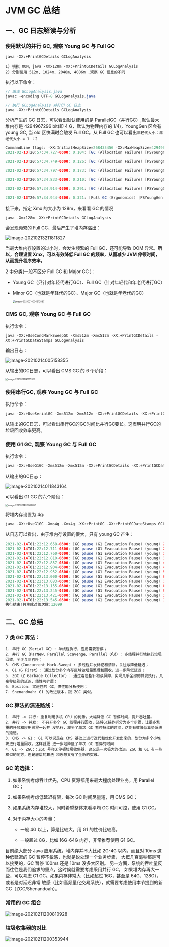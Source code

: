 # JVM GC 总结

## 一、GC 日志解读与分析

### 使用默认的并行 GC,  观察 Young GC 与 Full GC

```
java -XX:+PrintGCDetails GCLogAnalysis
 
1) 模拟 OOM，java -Xmx128m -XX:+PrintGCDetails GCLogAnalysis
2) 分别使用 512m, 1024m, 2048m, 4086m ,观察 GC 信息的不同
```

执行以下命令：

```java
// 编译 GCLogAnalysis.java
javac -encoding UTF-8 GCLogAnalysis.java

// 执行 GCLogAnalysis 并打印 GC 日志
java -XX:+PrintGCDetails GCLogAnalysis     
```

分析产生的 GC 日志，可以看出默认使用的是 ParallelGC（并行GC）,默认最大堆内存是 4294967296 bit(即 4 G，默认为物理内存的 1/4)，YoungGen 区会有 young GC, 当 old 区快满时会触发 Full GC。从 Full GC 也可以看出`年轻代大小：年老代大小 = 1 ：2`

```java
CommandLine flags: -XX:InitialHeapSize=268435456 -XX:MaxHeapSize=4294967296 -XX:+PrintGC -XX:+PrintGCDateStamps -XX:+PrintGCDetails -XX:+PrintGCTimeStamps -XX:+UseCompressedClassPointers -XX:+UseCompressedOops -XX:+UseParallelGC 
2021-02-13T20:57:34.727-0800: 0.104: [GC (Allocation Failure) [PSYoungGen: 65536K->10745K(76288K)] 65536K->25363K(251392K), 0.0100091 secs] [Times: user=0.02 sys=0.07, real=0.01 secs] 

2021-02-13T20:57:34.749-0800: 0.126: [GC (Allocation Failure) [PSYoungGen: 76281K->10749K(141824K)] 90899K->42479K(316928K), 0.0103166 secs] [Times: user=0.02 sys=0.08, real=0.01 secs] 

2021-02-13T20:57:34.797-0800: 0.173: [GC (Allocation Failure) [PSYoungGen: 141821K->10751K(141824K)] 173551K->84936K(316928K), 0.0182915 secs] [Times: user=0.03 sys=0.15, real=0.02 secs] 

2021-02-13T20:57:34.833-0800: 0.210: [GC (Allocation Failure) [PSYoungGen: 141823K->10750K(272896K)] 216008K->127724K(448000K), 0.0192674 secs] [Times: user=0.03 sys=0.16, real=0.02 secs] 

2021-02-13T20:57:34.914-0800: 0.291: [GC (Allocation Failure) [PSYoungGen: 272894K->10737K(272896K)] 389868K->209612K(472064K), 0.0301917 secs] [Times: user=0.06 sys=0.24, real=0.03 secs] 

2021-02-13T20:57:34.944-0800: 0.321: [Full GC (Ergonomics) [PSYoungGen: 10737K->0K(272896K)] [ParOldGen: 198875K->171146K(332288K)] 209612K->171146K(605184K), [Metaspace: 2734K->2734K(1056768K)], 0.0216299 secs] [Times: user=0.23 sys=0.01, real=0.02 secs] 
```



接下来，指定 Xmx 的大小为 128m，来看看 GC 的情况

```
java -Xmx128m -XX:+PrintGCDetails GCLogAnalysis
```

会发现频繁的 Full GC，最后产生了堆内存溢出：

![image-20210213211811827](https://i.loli.net/2021/02/17/VjeWim9Zq3Ln8aH.png)

当最大堆内存设置的过小时，会发生频繁的 Full GC，还可能导致 OOM 异常。**所以，合理设置 Xmx，可以有效降低 Full GC 的频率，从而减少 JVM 停顿时间，从而提升程序效率。**

2 中分类(一般不区分 Full GC 和 Major GC )：

- Young GC（只针对年轻代进行GC）、Full GC（针对年轻代和年老代进行GC）

- Minor GC（也就是年轻代的GC）、Major GC（也就是年老代的GC）

  

  <img src="https://i.loli.net/2021/02/17/FHz7xfgeclLABjX.png" alt="image-20210214004312887" style="zoom:50%;" />

### CMS GC, 观察 Young GC 与 Full GC

执行命令：

```
java -XX:+UseConcMarkSweepGC -Xms512m -Xmx512m -XX:+PrintGCDetails -XX:+PrintGCDateStamps GCLogAnalysis 
```

输出日志：

![image-20210214005158355](https://i.loli.net/2021/02/14/7RfsFd8bScNwW2Y.png)

从输出的GC日志，可以看出 CMS GC 的 6 个阶段：

<img src="https://i.loli.net/2021/02/11/s2anOx6FR1uMqWK.png" alt="image-20210211193115312" style="zoom:50%;" />



### 使用串行GC, 观察 Young GC 与 Full GC

执行命令：

```java
java -XX:+UseSerialGC -Xms512m -Xmx512m -XX:+PrintGCDetails -XX:+PrintGCDateStamps GCLogAnalysis 
```

从输出的GC日志，可以看出串行GC的GC时间比并行GC要长。这表明并行GC的垃圾回收效率更高。




### 使用 G1 GC, 观察 Young GC 与 Full GC

执行命令：

```java
java -XX:+UseG1GC -Xms512m -Xmx512m -XX:+PrintGCDetails -XX:+PrintGCDateStamps GCLogAnalysis 
```

从输出的GC日志：

![image-20210214011843164](https://i.loli.net/2021/02/14/ENtLnceSUO3ukax.png)

可以看出 G1 GC 的六个阶段：

<img src="https://i.loli.net/2021/02/14/TW2QOKugEzfmXpG.png" alt="image-20210214011957053" style="zoom:50%;" />

将堆内存设置为 4g:

```javascript
java -XX:+UseG1GC -Xms4g -Xmx4g -XX:+PrintGC -XX:+PrintGCDateStamps GCLogAnalysis 
```

从日志可以看出，由于堆内存设置的很大，只有 young GC 产生：

```java
2021-02-14T01:22:12.658-0800: [GC pause (G1 Evacuation Pause) (young) 204M->67M(4096M), 0.0251290 secs]
2021-02-14T01:22:12.711-0800: [GC pause (G1 Evacuation Pause) (young) 245M->124M(4096M), 0.0205297 secs]
2021-02-14T01:22:12.760-0800: [GC pause (G1 Evacuation Pause) (young) 302M->175M(4096M), 0.0196190 secs]
2021-02-14T01:22:12.810-0800: [GC pause (G1 Evacuation Pause) (young) 353M->234M(4096M), 0.0214447 secs]
2021-02-14T01:22:12.857-0800: [GC pause (G1 Evacuation Pause) (young) 412M->298M(4096M), 0.0214097 secs]
2021-02-14T01:22:12.904-0800: [GC pause (G1 Evacuation Pause) (young) 476M->358M(4096M), 0.0216545 secs]
2021-02-14T01:22:12.952-0800: [GC pause (G1 Evacuation Pause) (young) 536M->409M(4096M), 0.0179813 secs]
2021-02-14T01:22:13.000-0800: [GC pause (G1 Evacuation Pause) (young) 611M->473M(4096M), 0.0250297 secs]
2021-02-14T01:22:13.083-0800: [GC pause (G1 Evacuation Pause) (young) 755M->561M(4096M), 0.0340883 secs]
2021-02-14T01:22:13.155-0800: [GC pause (G1 Evacuation Pause) (young) 825M->643M(4096M), 0.0294690 secs]
2021-02-14T01:22:13.245-0800: [GC pause (G1 Evacuation Pause) (young) 993M->747M(4096M), 0.0449902 secs]
2021-02-14T01:22:13.421-0800: [GC pause (G1 Evacuation Pause) (young) 1271M->876M(4096M), 0.0641201 secs]
2021-02-14T01:22:13.545-0800: [GC pause (G1 Evacuation Pause) (young) 1300M->972M(4096M), 0.0586541 secs]
执行结束!共生成对象次数:12099
```

## 二、GC 总结
### 7 类 GC 算法：
```
1. 串行 GC（Serial GC）: 单线程执行，应用需要暂停；
2. 并行 GC（ParNew、Parallel Scavenge、Parallel Old）: 多线程并行地执行垃圾回收，关注与高吞吐；
3. CMS（Concurrent Mark-Sweep）: 多线程并发标记和清除，关注与降低延迟；
4. G1（G First）: 通过划分多个内存区域做增量整理和回收，进一步降低延迟；
5. ZGC（Z Garbage Collector）: 通过着色指针和读屏障，实现几乎全部的并发执行，几毫秒级别的延迟，线性可扩展；
6. Epsilon: 实验性的 GC，供性能分析使用；
7. Shenandoah: G1 的改进版本，跟 ZGC 类似。
```
### GC 算法的演进路线：
```
1. 串行 -> 并行: 重复利用多核 CPU 的优势，大幅降低 GC 暂停时间，提升吞吐量。
2. 并行 -> 并发： 不只开多个 GC 线程并行回收，还将GC操作拆分为多个步骤，让很多繁重的任务和应用线程一起并 发执行，减少了单次 GC 暂停持续的时间，这能有效降低业务系统的延迟。
3. CMS -> G1： G1 可以说是在 CMS 基础上进行迭代和优化开发出来的，划分为多个小堆块进行增量回收，这样就更 进一步地降低了单次 GC 暂停的时间
4. G1 -> ZGC:：ZGC 号称无停顿垃圾收集器，这又是一次极大的改进。ZGC 和 G1 有一些相似的地方，但是底层的算法 和思想又有了全新的突破。
```

### GC 的选择：
1. 如果系统考虑吞吐优先，CPU 资源都用来最大程度处理业务，用 Parallel GC；

2. 如果系统考虑低延迟有限，每次 GC 时间尽量短，用 CMS GC；

3. 如果系统内存堆较大，同时希望整体来看平均 GC 时间可控，使用 G1 GC。

4. 对于内存大小的考量：

   - 一般 4G 以上，算是比较大，用 G1 的性价比较高。

   - 一般超过 8G，比如 16G-64G 内存，非常推荐使用 G1 GC。
   
目前绝大部分 Java 应用系统，堆内存并不大比如 2G-4G 以内，而且对 10ms 这种低延迟的 GC 暂停不敏感，也就是说处理一个业务步骤，
大概几百毫秒都是可以接受的，GC 暂停 100ms 还是 10ms 没多大区别。
另一方面，系统的吞吐量反 而往往是我们追求的重点，这时候就需要考虑采用并行 GC。
如果堆内存再大一些，可以考虑 G1 GC。如果内存非常大（比如超过 16G，甚至是 64G、128G），或者是对延迟非常 敏感（比如高频量化交易系统），就需要考虑使用本节提到的新 GC（ZGC/Shenandoah）。

### 常用的 GC 组合
![image-20210211200810928](https://i.loli.net/2021/02/11/r8NakEJQhnbpD7A.png)

### 垃圾收集器的对比
![image-20210211200353944](https://i.loli.net/2021/02/11/I5DXSnf1xAvBpHg.png)

